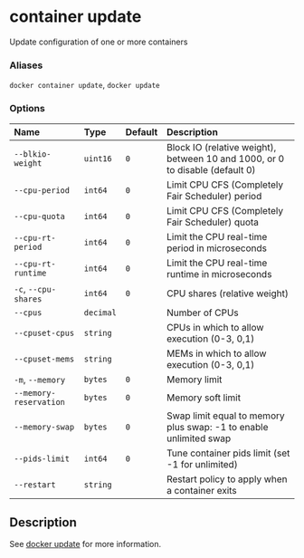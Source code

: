 # container update

<!---MARKER_GEN_START-->
Update configuration of one or more containers

### Aliases

`docker container update`, `docker update`

### Options

| Name                   | Type      | Default | Description                                                                  |
|:-----------------------|:----------|:--------|:-----------------------------------------------------------------------------|
| `--blkio-weight`       | `uint16`  | `0`     | Block IO (relative weight), between 10 and 1000, or 0 to disable (default 0) |
| `--cpu-period`         | `int64`   | `0`     | Limit CPU CFS (Completely Fair Scheduler) period                             |
| `--cpu-quota`          | `int64`   | `0`     | Limit CPU CFS (Completely Fair Scheduler) quota                              |
| `--cpu-rt-period`      | `int64`   | `0`     | Limit the CPU real-time period in microseconds                               |
| `--cpu-rt-runtime`     | `int64`   | `0`     | Limit the CPU real-time runtime in microseconds                              |
| `-c`, `--cpu-shares`   | `int64`   | `0`     | CPU shares (relative weight)                                                 |
| `--cpus`               | `decimal` |         | Number of CPUs                                                               |
| `--cpuset-cpus`        | `string`  |         | CPUs in which to allow execution (0-3, 0,1)                                  |
| `--cpuset-mems`        | `string`  |         | MEMs in which to allow execution (0-3, 0,1)                                  |
| `-m`, `--memory`       | `bytes`   | `0`     | Memory limit                                                                 |
| `--memory-reservation` | `bytes`   | `0`     | Memory soft limit                                                            |
| `--memory-swap`        | `bytes`   | `0`     | Swap limit equal to memory plus swap: -1 to enable unlimited swap            |
| `--pids-limit`         | `int64`   | `0`     | Tune container pids limit (set -1 for unlimited)                             |
| `--restart`            | `string`  |         | Restart policy to apply when a container exits                               |


<!---MARKER_GEN_END-->

## Description

See [docker update](update.md) for more information.
